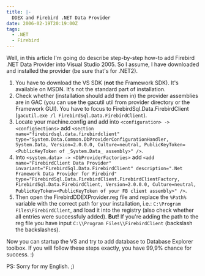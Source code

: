 ```yaml
---
title: |-
  DDEX and Firebird .NET Data Provider
date: 2006-02-19T20:19:00Z
tags:
  - .NET
  - Firebird
---
```

Well, in this article I'm going do describe step-by-step how-to add Firebird .NET Data Provider into Visual Studio 2005. So I assume, I have downloaded and installed the provider (be sure that's for .NET2).

1. You have to download the VS SDK (**not** the Framework SDK). It's available on MSDN. It's not the standard part of installation.
2. Check whether (installation should add them in) the provider assemblies are in GAC (you can use the gacutil util from provider directory or the Framework GUI). You have to focus to FirebirdSql.Data.FirebirdClient (`gacutil.exe /l FirebirdSql.Data.FirebirdClient`).
3. Locate your machine.config and add into `<configuration> -> <configSections>` add `<section name="firebirdsql.data.firebirdclient" type="System.Data.Common.DbProviderConfigurationHandler, System.Data, Version=2.0.0.0, Culture=neutral, PublicKeyToken=<PublicKeyToken of _System.Data_ assembly>" />`.
4. Into `<system.data> -> <DbProviderFactories>` add `<add name="FirebirdClient Data Provider" invariant="FirebirdSql.Data.FirebirdClient" description=".Net Framework Data Provider for Firebird" type="FirebirdSql.Data.FirebirdClient.FirebirdClientFactory, FirebirdSql.Data.FirebirdClient, Version=2.0.0.0, Culture=neutral, PublicKeyToken=<PublicKeyToken of your FB client assembly>" />`.
5. Then open the FirebirdDDEXProvider.reg file and replace the `%Path%` variable with the correct path for your installation, i.e.: `C:\Program Files\FirebirdClient`, and load it into the registry (also check whether all entries were successfuly added). **But!** If you're adding the path to the reg file you have input `C:\\Program Files\\FirebirdClient` (backslash the backslashes).

Now you can startup the VS and try to add database to Database Explorer toolbox. If you will follow these steps exactly, you have 99,9% chance for success. :)

PS: Sorry for my English. ;)